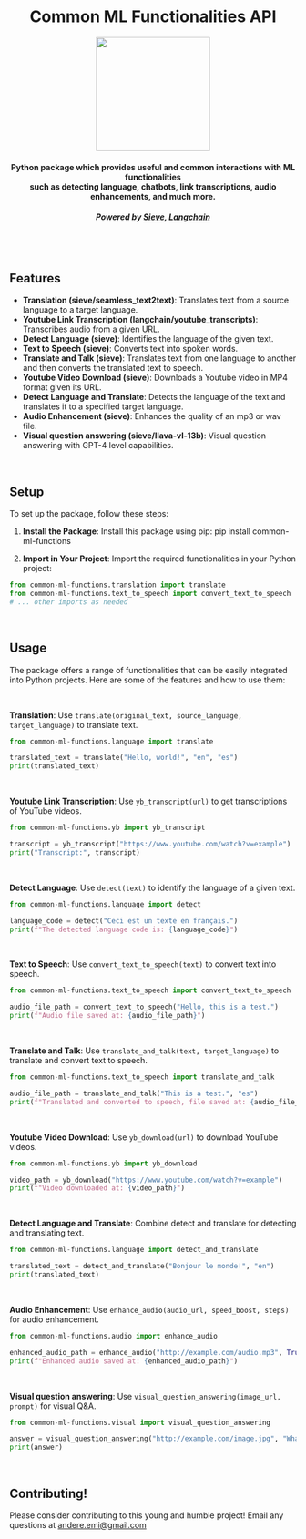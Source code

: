 
<div align="center"> 
    <h1>Common ML Functionalities API</h1>
    <img src="./cover-image.png" height="200" width="200">
    <h4>
    Python package which provides useful and common interactions with ML functionalities <br /> such as detecting language, chatbots, 
    link transcriptions, audio enhancements, and much more.  
    </h4>
    <h5>Powered by <a href="https://www.sievedata.com/">Sieve</a>, <a href="https://www.langchain.com/">Langchain</a></h5>

</div>

<br />
<br />

## Features

- **Translation (sieve/seamless_text2text)**: Translates text from a source language to a target language.
- **Youtube Link Transcription (langchain/youtube_transcripts)**: Transcribes audio from a given URL.
- **Detect Language (sieve)**: Identifies the language of the given text.
- **Text to Speech (sieve)**: Converts text into spoken words.
- **Translate and Talk (sieve)**: Translates text from one language to another and then converts the translated text to speech.
- **Youtube Video Download (sieve)**: Downloads a Youtube video in MP4 format given its URL.
- **Detect Language and Translate**: Detects the language of the text and translates it to a specified target language.
- **Audio Enhancement (sieve)**: Enhances the quality of an mp3 or wav file. 
- **Visual question answering (sieve/llava-vl-13b)**: Visual question answering with GPT-4 level capabilities.


<br />

## Setup

To set up the package, follow these steps:

1. **Install the Package**: Install this package using pip:
pip install common-ml-functions

2. **Import in Your Project**: Import the required functionalities in your Python project:
```python
from common-ml-functions.translation import translate
from common-ml-functions.text_to_speech import convert_text_to_speech
# ... other imports as needed
```

<br />

## Usage

The package offers a range of functionalities that can be easily integrated into Python projects. Here are some of the features and how to use them:

<br />

**Translation**: Use `translate(original_text, source_language, target_language)` to translate text. <br />
```python
from common-ml-functions.language import translate

translated_text = translate("Hello, world!", "en", "es")
print(translated_text)
```
<br />

**Youtube Link Transcription**: Use `yb_transcript(url)` to get transcriptions of YouTube videos. <br />
```python
from common-ml-functions.yb import yb_transcript

transcript = yb_transcript("https://www.youtube.com/watch?v=example")
print("Transcript:", transcript)
```
<br />

**Detect Language**: Use `detect(text)` to identify the language of a given text. <br />
```python
from common-ml-functions.language import detect

language_code = detect("Ceci est un texte en français.")
print(f"The detected language code is: {language_code}")
```
<br />

**Text to Speech**: Use `convert_text_to_speech(text)` to convert text into speech. <br />
```python
from common-ml-functions.text_to_speech import convert_text_to_speech

audio_file_path = convert_text_to_speech("Hello, this is a test.")
print(f"Audio file saved at: {audio_file_path}")
```
<br />

**Translate and Talk**: Use `translate_and_talk(text, target_language)` to translate and convert text to speech. <br />
```python
from common-ml-functions.text_to_speech import translate_and_talk

audio_file_path = translate_and_talk("This is a test.", "es")
print(f"Translated and converted to speech, file saved at: {audio_file_path}")
```
<br />

**Youtube Video Download**: Use `yb_download(url)` to download YouTube videos. <br />
```python
from common-ml-functions.yb import yb_download

video_path = yb_download("https://www.youtube.com/watch?v=example")
print(f"Video downloaded at: {video_path}")
```
<br />

**Detect Language and Translate**: Combine detect and translate for detecting and translating text. <br />
```python
from common-ml-functions.language import detect_and_translate

translated_text = detect_and_translate("Bonjour le monde!", "en")
print(translated_text)
```
<br />

**Audio Enhancement**: Use `enhance_audio(audio_url, speed_boost, steps)` for audio enhancement. <br />
```python
from common-ml-functions.audio import enhance_audio

enhanced_audio_path = enhance_audio("http://example.com/audio.mp3", True, 50)
print(f"Enhanced audio saved at: {enhanced_audio_path}")
```
<br />

**Visual question answering**: Use `visual_question_answering(image_url, prompt)` for visual Q&A. <br /> 
```python
from common-ml-functions.visual import visual_question_answering

answer = visual_question_answering("http://example.com/image.jpg", "What is depicted in this image?")
print(answer)
```
<br />


## Contributing!
Please consider contributing to this young and humble project! 
Email any questions at andere.emi@gmail.com